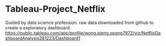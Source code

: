 # Tableau-Project_Netflix
Guided by data science profession. raw data downloaded from github to create a exploratory dashboard.  
https://public.tableau.com/app/profile/wong.pieng.seong7972/viz/NetflixDashboardAnalysis281223/Dashboard1
